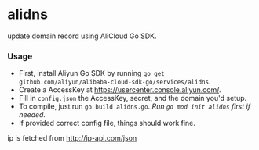 # alidns
update domain record using AliCloud Go SDK.

### Usage
- First, install Aliyun Go SDK by running `go get github.com/aliyun/alibaba-cloud-sdk-go/services/alidns`.
- Create a AccessKey at https://usercenter.console.aliyun.com/.
- Fill in `config.json` the AccessKey, secret, and the domain you'd setup.
- To compile, just run `go build alidns.go`. *Run `go mod init alidns` first if needed.*
- If provided correct config file, things should work fine.

ip is fetched from http://ip-api.com/json
